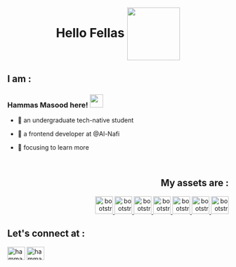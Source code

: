 <h1 align="center"> Hello Fellas
<img align="center" src = "https://media2.giphy.com/media/QssGEmpkyEOhBCb7e1/giphy.gif?cid=ecf05e47a0n3gi1bfqntqmob8g9aid1oyj2wr3ds3mg700bl&rid=giphy.gif" width = 120px>
<h2> <p align="left"> I am : </p> </h2> 
<h3 align="left"> Hammas Masood here! <img src = "https://raw.githubusercontent.com/MartinHeinz/MartinHeinz/master/wave.gif" width = 30px> </h3>

- 🌱 an undergraduate tech-native student
  
- 🌟 a frontend developer at @Al-Nafi
  
- 🔭 focusing to learn more
  
  <br>

  <h2 align="right">  My assets are : </h2>
  <p align="right"> 
      <a href="https://getbootstrap.com" target="_blank" rel="noreferrer">
      <img src='https://raw.githubusercontent.com/rahulbanerjee26/githubAboutMeGenerator/main/icons/html.svg'
      alt="bootstrap" width="40" height="40" />
      </a> 
          <a href="https://getbootstrap.com" target="_blank" rel="noreferrer">
      <img src='https://raw.githubusercontent.com/rahulbanerjee26/githubAboutMeGenerator/main/icons/css.svg'
      alt="bootstrap" width="40" height="40" />
      </a>
    <a href="https://getbootstrap.com" target="_blank" rel="noreferrer">
      <img src='https://raw.githubusercontent.com/rahulbanerjee26/githubAboutMeGenerator/main/icons/javascript.svg'
      alt="bootstrap" width="40" height="40" />
      </a>
    <a href="https://getbootstrap.com" target="_blank" rel="noreferrer">
      <img src='https://raw.githubusercontent.com/rahulbanerjee26/githubAboutMeGenerator/main/icons/bootstrap.svg'
      alt="bootstrap" width="40" height="40" />
      </a>
    <a href="https://getbootstrap.com" target="_blank" rel="noreferrer">
      <img src='https://raw.githubusercontent.com/rahulbanerjee26/githubAboutMeGenerator/main/icons/tailwind.svg'
      alt="bootstrap" width="40" height="40" />
      </a>
    <a href="https://getbootstrap.com" target="_blank" rel="noreferrer">
      <img src='https://raw.githubusercontent.com/rahulbanerjee26/githubAboutMeGenerator/main/icons/vuejs.svg'
      alt="bootstrap" width="40" height="40" />
      </a>
    <a href="https://getbootstrap.com" target="_blank" rel="noreferrer">
      <img src='https://raw.githubusercontent.com/rahulbanerjee26/githubAboutMeGenerator/main/icons/nuxtjs.svg'
      alt="bootstrap" width="40" height="40" />
      </a>


  
  </p>

   

<h2> Let's connect at :  </h2>
  <p align="left">
  <a href="https://www.linkedin.com/in/hammas-masood/" target="blank"><img align="center"
      src="https://raw.githubusercontent.com/rahuldkjain/github-profile-readme-generator/master/src/images/icons/Social/linked-in-alt.svg"
      alt="hammas-masood" height="30" width="40" /></a>  <a href="https://www.instagram.com/hammas_masood/" target="blank"><img align="center"
      src="https://raw.githubusercontent.com/rahuldkjain/github-profile-readme-generator/master/src/images/icons/Social/instagram.svg"
      alt="hammas_masood" height="30" width="40" /></a>


</p>
